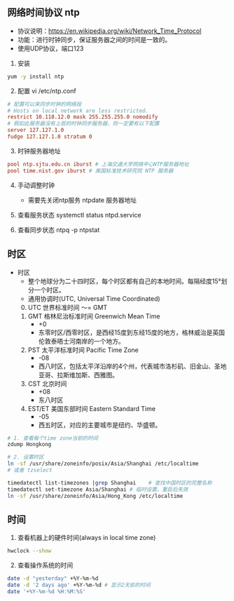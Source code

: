 ## 网络时间协议 ntp
- 协议说明：https://en.wikipedia.org/wiki/Network_Time_Protocol
- 功能：进行时钟同步，保证服务器之间的时间是一致的。
- 使用UDP协议，端口123

1. 安装
```bash
yum -y install ntp
```
2.  配置
vi /etc/ntp.conf
```conf 
# 配置可以来同步时钟的网络段
# Hosts on local network are less restricted.
restrict 10.118.12.0 mask 255.255.255.0 nomodify
# 假如此服务器没有上层的时钟同步服务器，则一定要有以下配置
server 127.127.1.0
fudge 127.127.1.0 stratum 0
```
3. 时钟服务器地址
```conf
pool ntp.sjtu.edu.cn iburst # 上海交通大学网络中心NTP服务器地址
pool time.nist.gov iburst # 美国标准技术研究院 NTP 服务器
```

4. 手动调整时钟
    - 需要先关闭ntp服务
    ntpdate 服务器地址

5. 查看服务状态
    systemctl status ntpd.service

6. 查看同步状态
    ntpq -p
    ntpstat

## 时区
- 时区
    - 整个地球分为二十四时区，每个时区都有自己的本地时间。每隔经度15°划分一个时区。
    - 通用协调时(UTC, Universal Time Coordinated)
    0. UTC 世界标准时间 ～= GMT
    1. GMT 格林尼治标准时间 Greenwich Mean Time
        - +0
        - 东零时区/西零时区，是西经15度到东经15度的地方，格林威治是英国伦敦泰晤士河南岸的一个地方。
    2. PST 太平洋标准时间 Pacific Time Zone
        - -08
        - 西八时区，包括太平洋沿岸的4个州，代表城市洛杉矶、旧金山、圣地亚哥、拉斯维加斯、西雅图。
    3. CST 北京时间
        - +08
        - 东八时区
    4. EST/ET 美国东部时间 Eastern Standard Time
        - -05
        - 西五时区，对应的主要城市是纽约、华盛顿。

```bash
# 1. 查看每个time zone当前的时间
zdump Hongkong

# 2. 设置时区
ln -sf /usr/share/zoneinfo/posix/Asia/Shanghai /etc/localtime
# 或者 tzselect

timedatectl list-timezones |grep Shanghai    # 查找中国时区的完整名称
timedatectl set-timezone Asia/Shanghai # 临时设置，重启后失效
ln -sf /usr/share/zoneinfo/Asia/Hong_Kong /etc/localtime
```


## 时间
1. 查看机器上的硬件时间(always in local time zone)
```bash
hwclock --show
```

2. 查看操作系统的时间
```bash
date -d "yesterday" +%Y-%m-%d
date -d '2 days ago' +%Y-%m-%d # 显示2天前的时间
date '+%Y-%m-%d %H:%M:%S'
```